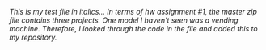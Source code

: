 *This is my test file in italics...*
_In terms of hw assignment #1, the master zip file contains three projects._
_One model I haven't seen was a vending machine._
_Therefore, I looked through the code in the file and added this to my repository._
